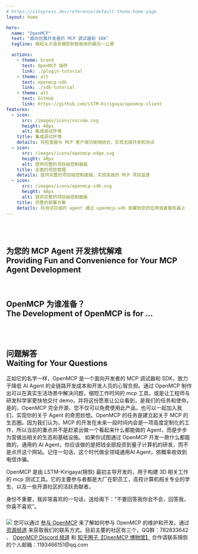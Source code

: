 ```yaml
---
# https://vitepress.dev/reference/default-theme-home-page
layout: home

hero:
  name: "OpenMCP"
  text: "面向优雅开发者的 MCP 调试器和 SDK"
  tagline: 缩短从大语言模型到智能体的最后一公里

  actions:
    - theme: brand
      text: OpenMCP 插件
      link: ./plugin-tutorial
    - theme: alt
      text: openmcp-sdk
      link: ./sdk-tutorial
    - theme: alt
      text: GitHub
      link: https://github.com/LSTM-Kirigaya/openmcp-client
features:
  - icon:
      src: /images/icons/vscode.svg
      height: 48px
      alt: 集成调试环境
    title: 集成调试环境
    details: 将检查器与 MCP 客户端功能相结合，实现无缝开发和测试
  - icon:
      src: /images/icons/openmcp-edge.svg
      height: 48px
      alt: 提供完整的项目级控制面板
    title: 全面的项目管理
    details: 提供完整的项目级控制面板，实现高效的 MCP 项目监督
  - icon:
      src: /images/icons/openmcp-sdk.svg
      height: 48px
      alt: 提供完整的项目级控制面板
    title: 完整的部署方案
    details: 将测试完成的 agent 通过 openmcp-sdk 部署到您的应用或者服务器上
---
```


<br><br>



<h2 id="home-0">
为您的 MCP Agent 开发排忧解难
<br>
<span>Providing Fun and Convenience for Your MCP Agent Development</span>
</h2>

<BiliPlayer
  url="//player.bilibili.com/player.html?isOutside=true&aid=114445745397200&bvid=BV1zYGozgEHcautoplay=false"
  cover="https://picx.zhimg.com/80/v2-8c1f5d99066ed272554146ed8caf7cc3_1440w.png"
/>

<br>


<h2 id="home-1">
OpenMCP 为谁准备？
<br>
<span>The Development of OpenMCP is for ...</span>
</h2>

<br>

<KTab class="home-tab">
<TwoSideLayout
  label="专业软件工程师"
  :texts="[
    '测试左移，让你的开发与测试一体化，无需打开第三方软件。提供极其丰富的功能和特性。',
    '在左侧面板自由而优雅地管理、调试和测试你的智能体。',
    '大模型调用工具的每一个细节一览无余，不满意的调用结果直接一键复现。',
    '每一次对话都会显示各项性能指标，方便进行成本管理。',
    '系统提示词管理面板，让您轻松用 mcp 服务器和系统提示词构建您的智能体应用。',
  ]"
  image="./images/openmcp.chatbot.png"
/>
<TwoSideLayout
  label="开源社区爱好者"
  :texts="[
    '测试左移，让你的开发与测试一体化，无需打开第三方软件。提供极其丰富的功能和特性。',
    'OpenMCP 完全开源，您不仅可以免费试用此产品，也可以一起加入我们，实现你的关于 Agent 的奇思妙想。',
    '完全公开技术细节，您不必担心，您的创意和token会遭到剽窃。',
    '可持久化的系统提示词管理面板，让您可以将实际的 mcp 服务器的系统提示词进行测试，以便于在社区内进行分享。',
    '每一次测试的细节都会 100% 跟随 git 进行版本控制，方便你分享你的每一次试验结果，也方便你零成本复现别人的 mcp 项目。'
  ]"
  image="./images/opensource.png"
/>
<TwoSideLayout
  label="AI研发科学家"
  :texts="[
    '测试左移，让你的开发与测试一体化，无需打开第三方软件。提供极其丰富的功能和特性。',
    '只需几行代码，就能快速将您的科研成果做成 mcp 服务器，从而接入任意大模型，以实现用户友好型的交互界面。',
    '所有实验数据与配置参数均自动纳入Git版本管理系统，确保研究成果可追溯、可复现，便于学术交流与论文复现。',
    '基于 OpenMCP 快速完成您的 demo，缩短创新到落地的距离。',
  ]"
  image="./images/openmcp.chatbot.png"
/>
</KTab>

<br>

<h2 id="home-2">
问题解答 
<br>
<span>Waiting for Your Questions</span>
</h2>

<el-collapse>
  <el-collapse-item title="OpenMCP 适合做什么？" name="1">
    正如它的名字一样，OpenMCP 是一个面向开发者的 MCP 调试器和 SDK，致力于降低 AI Agent 的全链路开发成本和开发人员的心智负担。通过 OpenMCP 制作出可以在真实生活场景中解决问题，缩短工作时间的 mcp 工具，或是让工程师与研发科学家更快地交付 demo，并将这份愿景让公众看到，是我们的任务和使命。
  </el-collapse-item>
  <el-collapse-item title="OpenMCP 是免费的吗？" name="2">
    是的，OpenMCP 完全开源，您不仅可以免费使用此产品，也可以一起加入我们，实现你的关于 Agent 的奇思妙想。OpenMCP 的任务是建立起关于 MCP 的生态圈。因为我们认为，MCP 的开发在未来一段时间内会是一项高度定制化的工作，所以当前的重点并不是赶紧出做一个看起来什么都能做的 Agent，而是步步为营做出相关的生态和基础设施。
  </el-collapse-item>
  <el-collapse-item title="OpenMCP 不适合做什么？" name="3">
    如果你试图通过 OpenMCP 开发一款什么都能做的，通用的 AI Agent，你应该做的是把钱全部投资到量子计算机的研发，而不是点开这个网站。记住一句话，这个时代做全领域通用AI Agent，依概率收敛到电信诈骗。
  </el-collapse-item>
  <el-collapse-item title="OpenMCP 都是什么人在开发？" name="4">
    <p>OpenMCP 是由 LSTM-Kirigaya(锦恢) 最初主导开发的，用于构建 3D 相关工作的 mcp 测试工具。它的主要参与者都是大厂在职员工，高校计算机相关专业的学生、以及一些开源社区的活跃贡献者。</p>
    <p>身份不重要，我非常喜欢的一句话，送给阁下：“不要回答我你会不会，回答我，你喜不喜欢”。</p>
    <img src="https://pica.zhimg.com/80/v2-3666e84b2f92bf444a5eb64fb9d08e71_1440w.png" style="max-width: 500px;margin-top:10px;"/>
  </el-collapse-item>
  <el-collapse-item title="如何加入我们或者参与讨论？" name="5">
    您可以通过 <a href="https://kirigaya.cn/openmcp/preview/join.html" target="_blank">参与 OpenMCP</a> 来了解如何参与 OpenMCP 的维护和开发。通过 <a href="https://kirigaya.cn/openmcp/preview/channel.html" target="_blank">资源频道</a> 来获取我们的联系方式。目前主要的社区有三个，QQ群：782833642 、 <a href="https://discord.com/invite/SKTZRf6NzU" target="_blank">OpenMCP Discord 频道</a>  和 <a href="https://www.zhihu.com/ring/host/1911121615279849840" target="_blank">知乎圈子【OpenMCP 博物馆】</a>
  </el-collapse-item>
    <el-collapse-item title="想要合作如何联系我们？" name="6">
      合作请联系锦恢的个人邮箱：1193466151@qq.com
  </el-collapse-item>
</el-collapse>

